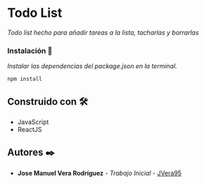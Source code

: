 # Todo List

_Todo list hecho para añadir tareas a la lista, tacharlas y borrarlas_

### Instalación 🔧

_Instalar las dependencias del package.json en la terminal._

```
npm install
```

## Construido con 🛠️

* JavaScript
* ReactJS

## Autores ✒️

* **Jose Manuel Vera Rodríguez** - *Trabajo Inicial* - [JVera95](https://github.com/JVera95)
